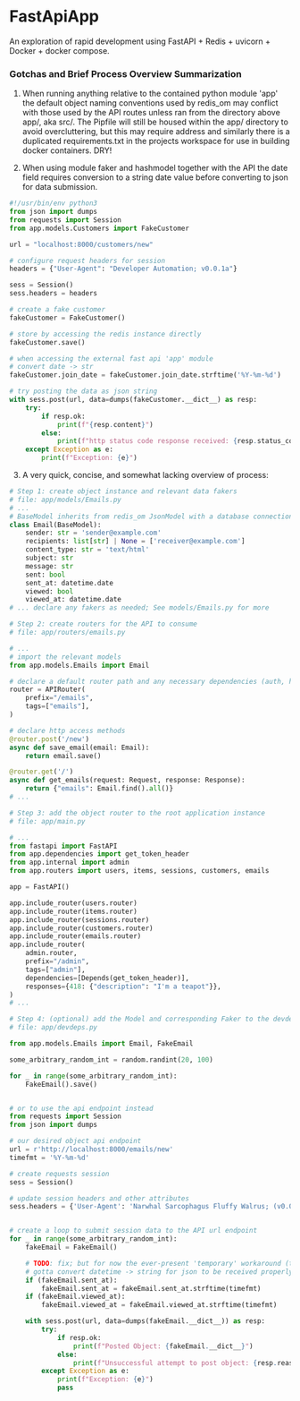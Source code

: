 # FastApiApp

An exploration of rapid development using FastAPI + Redis + uvicorn + Docker + docker compose.

<!-- https://pypi.org/project/fastapi/
https://www.datacamp.com/tutorial/introduction-fastapi-tutorial
https://www.c-sharpcorner.com/article/getting-started-with-fastapi/

https://fastapi.tiangolo.com/tutorial/bigger-applications/
https://fastapi.tiangolo.com/tutorial/header-params/
https://httpie.io/docs/cli/empty-headers-and-header-un-setting


https://redis.io/docs/manual/eviction/
https://redis.io/docs/manual/config/
https://fastapi.tiangolo.com/tutorial/bigger-applications/
https://fastapi.tiangolo.com/advanced/async-sql-databases/


https://github.com/aio-libs


# next!
https://fastapi.tiangolo.com/tutorial/sql-databases/
-->

<!-- Notes concerning this project for anticipated expansion and porting to c#:

    Overview of building a C# app that creates redis instances from sql-server db

    Choose an appropriate point in your application life cycle style to load your data for caching.
    Write C# code to access your SQL Server and pull the data you wish to cache.
    Use the Redis API to store this data in Redis.
    Make all access to this data use the Redis API.
    Handle a cache miss i.e. when the expected data isn't present.
    Implement a cache refresh mechanism to ensure data is updated when required.

 -->

<!-- Informal collection of process notes for later reference when extending anticipated features -->

### Gotchas and Brief Process Overview Summarization


1. When running anything relative to the contained python module 'app' the default object naming conventions used by redis_om may conflict with those used by the API routes unless ran from the directory above app/, aka src/. The Pipfile will still be housed within the app/ directory to avoid overcluttering, but this may require address and similarly there is a duplicated requirements.txt in the projects workspace for use in building docker containers. DRY!

2. When using module faker and hashmodel together with the API the date field requires conversion to a string date value before converting to json for data submission.

```python
#!/usr/bin/env python3
from json import dumps
from requests import Session
from app.models.Customers import FakeCustomer

url = "localhost:8000/customers/new"

# configure request headers for session
headers = {"User-Agent": "Developer Automation; v0.0.1a"}

sess = Session()
sess.headers = headers

# create a fake customer
fakeCustomer = FakeCustomer()

# store by accessing the redis instance directly
fakeCustomer.save()

# when accessing the external fast api 'app' module
# convert date -> str
fakeCustomer.join_date = fakeCustomer.join_date.strftime('%Y-%m-%d')

# try posting the data as json string
with sess.post(url, data=dumps(fakeCustomer.__dict__) as resp:
    try:
        if resp.ok:
            print(f"{resp.content}")
        else:
            print(f"http status code response received: {resp.status_code}: {resp.reason}")
    except Exception as e:
        print(f"Exception: {e}")
```


3. A very quick, concise, and somewhat lacking overview of process:

```python
# Step 1: create object instance and relevant data fakers
# file: app/models/Emails.py
# ...
# BaseModel inherits from redis_om JsonModel with a database connection instantiated in app.dependencies
class Email(BaseModel):
    sender: str = 'sender@example.com'
    recipients: list[str] | None = ['receiver@example.com']
    content_type: str = 'text/html'
    subject: str
    message: str
    sent: bool
    sent_at: datetime.date
    viewed: bool
    viewed_at: datetime.date
# ... declare any fakers as needed; See models/Emails.py for more

# Step 2: create routers for the API to consume
# file: app/routers/emails.py

# ...
# import the relevant models
from app.models.Emails import Email

# declare a default router path and any necessary dependencies (auth, headers, etc...)
router = APIRouter(
    prefix="/emails",
    tags=["emails"],
)

# declare http access methods
@router.post('/new')
async def save_email(email: Email):
    return email.save()

@router.get('/')
async def get_emails(request: Request, response: Response):
    return {"emails": Email.find().all()}
# ...

# Step 3: add the object router to the root application instance
# file: app/main.py

# ...
from fastapi import FastAPI
from app.dependencies import get_token_header
from app.internal import admin
from app.routers import users, items, sessions, customers, emails

app = FastAPI()

app.include_router(users.router)
app.include_router(items.router)
app.include_router(sessions.router)
app.include_router(customers.router)
app.include_router(emails.router)
app.include_router(
    admin.router,
    prefix="/admin",
    tags=["admin"],
    dependencies=[Depends(get_token_header)],
    responses={418: {"description": "I'm a teapot"}},
)
# ...

# Step 4: (optional) add the Model and corresponding Faker to the devdeps file and make some noise!!! (generate fake data)
# file: app/devdeps.py

from app.models.Emails import Email, FakeEmail

some_arbitrary_random_int = random.randint(20, 100)

for _ in range(some_arbitrary_random_int):
    FakeEmail().save()


# or to use the api endpoint instead
from requests import Session
from json import dumps

# our desired object api endpoint
url = r'http://localhost:8000/emails/new'
timefmt = '%Y-%m-%d'

# create requests session
sess = Session()

# update session headers and other attributes
sess.headers = {'User-Agent': 'Narwhal Sarcophagus Fluffy Walrus; (v0.0.0a)'}


# create a loop to submit session data to the API url endpoint
for _ in range(some_arbitrary_random_int):
    fakeEmail = FakeEmail()

    # TODO: fix; but for now the ever-present 'temporary' workaround (there's so much more wrong with this)
    # gotta convert datetime -> string for json to be received properly
    if (fakeEmail.sent_at):
        fakeEmail.sent_at = fakeEmail.sent_at.strftime(timefmt)
    if (fakeEmail.viewed_at):
        fakeEmail.viewed_at = fakeEmail.viewed_at.strftime(timefmt)

    with sess.post(url, data=dumps(fakeEmail.__dict__)) as resp:
        try:
            if resp.ok:
                print(f"Posted Object: {fakeEmail.__dict__}")
            else:
                print(f"Unsuccessful attempt to post object: {resp.reason}\nContent: {resp.content}")
        except Exception as e:
            print(f"Exception: {e}")
            pass
```

